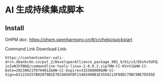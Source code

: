 # AI 生成持续集成脚本

## Install

OHPM doc: https://ohpm.openharmony.cn/#/cn/help/quickstart

Command Link Download Link:

```
https://contentcenter-vali-drcn.dbankcdn.cn/pvt_2/DeveloperAlliance_package_901_9/b1/v3/E6zhv5UFQ2-inIwNJhTN6Q/commandline-tools-linux-2.0.0.2.zip?HW-CC-KV=V1&HW-CC-Date=20230621T074401Z&HW-CC-Expire=315360000&HW-CC-Sign=621224257B02079B1E76C0A56FDF21483400B1E3556213F88DC79BC9BE7D595D
```